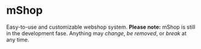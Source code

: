 # mShop
Easy-to-use and customizable webshop system.
**Please note:** mShop is still in the development fase. Anything may *change*, *be removed*, or *break* at any time.
